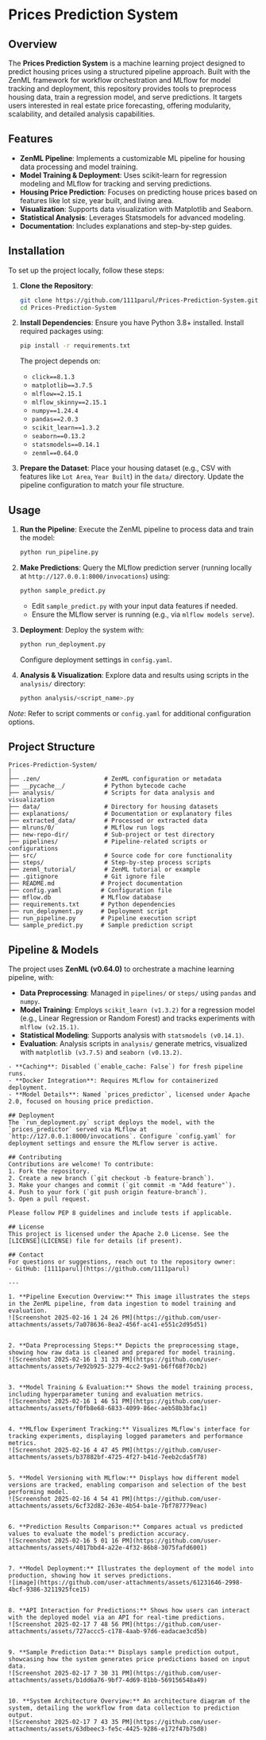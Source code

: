 # Prices Prediction System

## Overview
The **Prices Prediction System** is a machine learning project designed to predict housing prices using a structured pipeline approach. Built with the ZenML framework for workflow orchestration and MLflow for model tracking and deployment, this repository provides tools to preprocess housing data, train a regression model, and serve predictions. It targets users interested in real estate price forecasting, offering modularity, scalability, and detailed analysis capabilities.

## Features
- **ZenML Pipeline**: Implements a customizable ML pipeline for housing data processing and model training.
- **Model Training & Deployment**: Uses scikit-learn for regression modeling and MLflow for tracking and serving predictions.
- **Housing Price Prediction**: Focuses on predicting house prices based on features like lot size, year built, and living area.
- **Visualization**: Supports data visualization with Matplotlib and Seaborn.
- **Statistical Analysis**: Leverages Statsmodels for advanced modeling.
- **Documentation**: Includes explanations and step-by-step guides.

## Installation
To set up the project locally, follow these steps:

1. **Clone the Repository**:
   ```bash
   git clone https://github.com/1111parul/Prices-Prediction-System.git
   cd Prices-Prediction-System
   ```

2. **Install Dependencies**:
   Ensure you have Python 3.8+ installed. Install required packages using:
   ```bash
   pip install -r requirements.txt
   ```
   The project depends on:
   - `click==8.1.3`
   - `matplotlib==3.7.5`
   - `mlflow==2.15.1`
   - `mlflow_skinny==2.15.1`
   - `numpy==1.24.4`
   - `pandas==2.0.3`
   - `scikit_learn==1.3.2`
   - `seaborn==0.13.2`
   - `statsmodels==0.14.1`
   - `zenml==0.64.0`

3. **Prepare the Dataset**:
   Place your housing dataset (e.g., CSV with features like `Lot Area`, `Year Built`) in the `data/` directory. Update the pipeline configuration to match your file structure.

## Usage
1. **Run the Pipeline**:
   Execute the ZenML pipeline to process data and train the model:
   ```bash
   python run_pipeline.py
   ```

2. **Make Predictions**:
   Query the MLflow prediction server (running locally at `http://127.0.0.1:8000/invocations`) using:
   ```bash
   python sample_predict.py
   ```
   - Edit `sample_predict.py` with your input data features if needed.
   - Ensure the MLflow server is running (e.g., via `mlflow models serve`).

3. **Deployment**:
   Deploy the system with:
   ```bash
   python run_deployment.py
   ```
   Configure deployment settings in `config.yaml`.

4. **Analysis & Visualization**:
   Explore data and results using scripts in the `analysis/` directory:
   ```bash
   python analysis/<script_name>.py
   ```

*Note*: Refer to script comments or `config.yaml` for additional configuration options.

## Project Structure
```
Prices-Prediction-System/
│
├── .zen/                  # ZenML configuration or metadata
├── __pycache__/           # Python bytecode cache
├── analysis/              # Scripts for data analysis and visualization
├── data/                  # Directory for housing datasets
├── explanations/          # Documentation or explanatory files
├── extracted_data/        # Processed or extracted data
├── mlruns/0/              # MLflow run logs
├── new-repo-dir/          # Sub-project or test directory
├── pipelines/             # Pipeline-related scripts or configurations
├── src/                   # Source code for core functionality
├── steps/                 # Step-by-step process scripts
├── zenml_tutorial/        # ZenML tutorial or example
├── .gitignore             # Git ignore file
├── README.md             # Project documentation
├── config.yaml           # Configuration file
├── mflow.db              # MLflow database
├── requirements.txt      # Python dependencies
├── run_deployment.py     # Deployment script
├── run_pipeline.py       # Pipeline execution script
└── sample_predict.py     # Sample prediction script
```


## Pipeline & Models
The project uses **ZenML (v0.64.0)** to orchestrate a machine learning pipeline, with:
- **Data Preprocessing**: Managed in `pipelines/` or `steps/` using `pandas` and `numpy`.
- **Model Training**: Employs `scikit_learn (v1.3.2)` for a regression model (e.g., Linear Regression or Random Forest) and tracks experiments with `mlflow (v2.15.1)`.
- **Statistical Modeling**: Supports analysis with `statsmodels (v0.14.1)`.
- **Evaluation**: Analysis scripts in `analysis/` generate metrics, visualized with `matplotlib (v3.7.5)` and `seaborn (v0.13.2)`.


```
- **Caching**: Disabled (`enable_cache: False`) for fresh pipeline runs.
- **Docker Integration**: Requires MLflow for containerized deployment.
- **Model Details**: Named `prices_predictor`, licensed under Apache 2.0, focused on housing price prediction.

## Deployment
The `run_deployment.py` script deploys the model, with the `prices_predictor` served via MLflow at `http://127.0.0.1:8000/invocations`. Configure `config.yaml` for deployment settings and ensure the MLflow server is active.

## Contributing
Contributions are welcome! To contribute:
1. Fork the repository.
2. Create a new branch (`git checkout -b feature-branch`).
3. Make your changes and commit (`git commit -m "Add feature"`).
4. Push to your fork (`git push origin feature-branch`).
5. Open a pull request.

Please follow PEP 8 guidelines and include tests if applicable.

## License
This project is licensed under the Apache 2.0 License. See the [LICENSE](LICENSE) file for details (if present).

## Contact
For questions or suggestions, reach out to the repository owner:
- GitHub: [1111parul](https://github.com/1111parul)

---

1. **Pipeline Execution Overview:** This image illustrates the steps in the ZenML pipeline, from data ingestion to model training and evaluation.
![Screenshot 2025-02-16 1 24 26 PM](https://github.com/user-attachments/assets/7a078636-8ea2-456f-ac41-e551c2d95d51)


2. **Data Preprocessing Steps:** Depicts the preprocessing stage, showing how raw data is cleaned and prepared for model training.
![Screenshot 2025-02-16 1 31 33 PM](https://github.com/user-attachments/assets/7e92b925-3279-4cc2-9a91-b6ff68f70cb2)


3. **Model Training & Evaluation:** Shows the model training process, including hyperparameter tuning and evaluation metrics.
![Screenshot 2025-02-16 1 46 51 PM](https://github.com/user-attachments/assets/f0fb8e68-6833-4099-86ec-aeb58b3bfac1)


4. **MLflow Experiment Tracking:** Visualizes MLflow's interface for tracking experiments, displaying logged parameters and performance metrics.
![Screenshot 2025-02-16 4 47 45 PM](https://github.com/user-attachments/assets/b37882bf-4725-4f27-b41d-7eeb2cda5f78)


5. **Model Versioning with MLflow:** Displays how different model versions are tracked, enabling comparison and selection of the best performing model.
![Screenshot 2025-02-16 4 54 41 PM](https://github.com/user-attachments/assets/6cf32d82-263e-4b54-ba1e-7bf787779eac)


6. **Prediction Results Comparison:** Compares actual vs predicted values to evaluate the model's prediction accuracy.
![Screenshot 2025-02-16 5 01 16 PM](https://github.com/user-attachments/assets/4017bbd4-a22e-4f32-86b8-3075fafd6001)


7. **Model Deployment:** Illustrates the deployment of the model into production, showing how it serves predictions.
![image](https://github.com/user-attachments/assets/61231646-2998-4bcf-9386-3211925fce15)


8. **API Interaction for Predictions:** Shows how users can interact with the deployed model via an API for real-time predictions.
![Screenshot 2025-02-17 7 48 56 PM](https://github.com/user-attachments/assets/727accc5-c178-4aab-97d6-eadacae3cd5b)


9. **Sample Prediction Data:** Displays sample prediction output, showcasing how the system generates price predictions based on input data.
![Screenshot 2025-02-17 7 30 31 PM](https://github.com/user-attachments/assets/b1dd6a76-9bf7-4d69-81bb-569156548a49)


10. **System Architecture Overview:** An architecture diagram of the system, detailing the workflow from data collection to prediction output.
![Screenshot 2025-02-17 7 43 35 PM](https://github.com/user-attachments/assets/63dbeec3-fe5c-4425-9286-e172f47b75d8)








 
